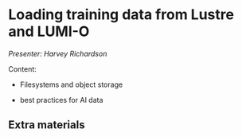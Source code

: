 # Loading training data from Lustre and LUMI-O

*Presenter: Harvey Richardson*

Content:

-   Filesystems and object storage

-   best practices for AI data

<!--
<video src="https://462000265.lumidata.eu/ai-20241126/recordings/10_FileSystems.mp4" controls="controls"></video>
-->


## Extra materials

<!--
-   [Presentation slides](https://462000265.lumidata.eu/ai-20241126/files/LUMI-ai-20241126-10_FileSystems.pdf)
-->



